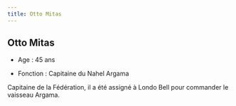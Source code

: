 ```yaml
---
title: Otto Mitas
---
```


Otto Mitas
----------



- Age : 45 ans
  
- Fonction : Capitaine du Nahel Argama



Capitaine de la Fédération, il a été assigné à Londo Bell pour commander le vaisseau Argama.

